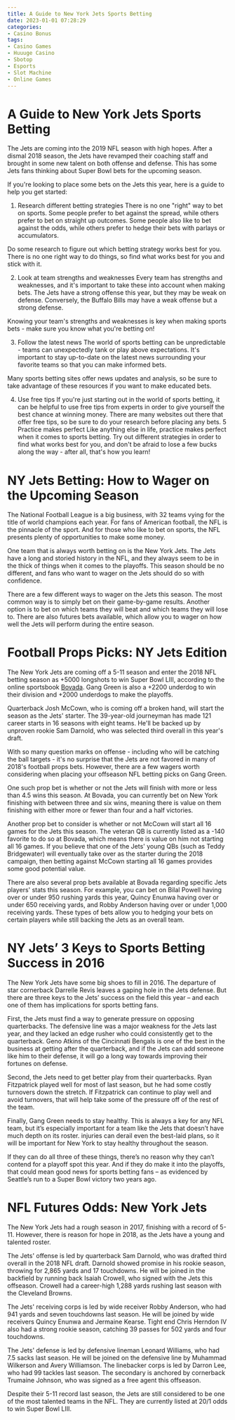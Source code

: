 ```yaml
---
title: A Guide to New York Jets Sports Betting 
date: 2023-01-01 07:28:29
categories:
- Casino Bonus
tags:
- Casino Games
- Huuuge Casino
- Sbotop
- Esports
- Slot Machine
- Online Games
---
```



#  A Guide to New York Jets Sports Betting 

The Jets are coming into the 2019 NFL season with high hopes. After a dismal 2018 season, the Jets have revamped their coaching staff and brought in some new talent on both offense and defense. This has some Jets fans thinking about Super Bowl bets for the upcoming season.

If you're looking to place some bets on the Jets this year, here is a guide to help you get started:

1. Research different betting strategies 
There is no one "right" way to bet on sports. Some people prefer to bet against the spread, while others prefer to bet on straight up outcomes. Some people also like to bet against the odds, while others prefer to hedge their bets with parlays or accumulators.

Do some research to figure out which betting strategy works best for you. There is no one right way to do things, so find what works best for you and stick with it.

2. Look at team strengths and weaknesses 
Every team has strengths and weaknesses, and it's important to take these into account when making bets. The Jets have a strong offense this year, but they may be weak on defense. Conversely, the Buffalo Bills may have a weak offense but a strong defense.

Knowing your team's strengths and weaknesses is key when making sports bets - make sure you know what you're betting on!

3. Follow the latest news 
The world of sports betting can be unpredictable - teams can unexpectedly tank or play above expectations. It's important to stay up-to-date on the latest news surrounding your favorite teams so that you can make informed bets.

Many sports betting sites offer news updates and analysis, so be sure to take advantage of these resources if you want to make educated bets.

 4. Use free tips  If you're just starting out in the world of sports betting, it can be helpful to use free tips from experts in order to give yourself the best chance at winning money. There are many websites out there that offer free tips, so be sure to do your research before placing any bets. 5 Practice makes perfect  Like anything else in life, practice makes perfect when it comes to sports betting. Try out different strategies in order to find what works best for you, and don't be afraid to lose a few bucks along the way - after all, that's how you learn!

#  NY Jets Betting: How to Wager on the Upcoming Season 

The National Football League is a big business, with 32 teams vying for the title of world champions each year. For fans of American football, the NFL is the pinnacle of the sport. And for those who like to bet on sports, the NFL presents plenty of opportunities to make some money.

One team that is always worth betting on is the New York Jets. The Jets have a long and storied history in the NFL, and they always seem to be in the thick of things when it comes to the playoffs. This season should be no different, and fans who want to wager on the Jets should do so with confidence.

There are a few different ways to wager on the Jets this season. The most common way is to simply bet on their game-by-game results. Another option is to bet on which teams they will beat and which teams they will lose to. There are also futures bets available, which allow you to wager on how well the Jets will perform during the entire season.

#  Football Props Picks: NY Jets Edition 

The New York Jets are coming off a 5-11 season and enter the 2018 NFL betting season as +5000 longshots to win Super Bowl LIII, according to the online sportsbook <a href="https://www.bovada.lv/">Bovada</a>. Gang Green is also a +2200 underdog to win their division and +2000 underdogs to make the playoffs.

 Quarterback Josh McCown, who is coming off a broken hand, will start the season as the Jets' starter. The 39-year-old journeyman has made 121 career starts in 16 seasons with eight teams. He'll be backed up by unproven rookie Sam Darnold, who was selected third overall in this year's draft.

With so many question marks on offense - including who will be catching the ball targets - it's no surprise that the Jets are not favored in many of 2018's football props bets. However, there are a few wagers worth considering when placing your offseason NFL betting picks on Gang Green.

One such prop bet is whether or not the Jets will finish with more or less than 4.5 wins this season. At Bovada, you can currently bet on New York finishing with between three and six wins, meaning there is value on them finishing with either more or fewer than four and a half victories.

Another prop bet to consider is whether or not McCown will start all 16 games for the Jets this season. The veteran QB is currently listed as a -140 favorite to do so at Bovada, which means there is value on him not starting all 16 games. If you believe that one of the Jets' young QBs (such as Teddy Bridgewater) will eventually take over as the starter during the 2018 campaign, then betting against McCown starting all 16 games provides some good potential value.

There are also several prop bets available at Bovada regarding specific Jets players' stats this season. For example, you can bet on Bilal Powell having over or under 950 rushing yards this year, Quincy Enunwa having over or under 650 receiving yards, and Robby Anderson having over or under 1,000 receiving yards. These types of bets allow you to hedging your bets on certain players while still backing the Jets as an overall team.

#  NY Jets’ 3 Keys to Sports Betting Success in 2016 

The New York Jets have some big shoes to fill in 2016. The departure of star cornerback Darrelle Revis leaves a gaping hole in the Jets defense. But there are three keys to the Jets’ success on the field this year – and each one of them has implications for sports betting fans.

First, the Jets must find a way to generate pressure on opposing quarterbacks. The defensive line was a major weakness for the Jets last year, and they lacked an edge rusher who could consistently get to the quarterback. Geno Atkins of the Cincinnati Bengals is one of the best in the business at getting after the quarterback, and if the Jets can add someone like him to their defense, it will go a long way towards improving their fortunes on defense.

Second, the Jets need to get better play from their quarterbacks. Ryan Fitzpatrick played well for most of last season, but he had some costly turnovers down the stretch. If Fitzpatrick can continue to play well and avoid turnovers, that will help take some of the pressure off of the rest of the team.

Finally, Gang Green needs to stay healthy. This is always a key for any NFL team, but it’s especially important for a team like the Jets that doesn’t have much depth on its roster. injuries can derail even the best-laid plans, so it will be important for New York to stay healthy throughout the season.

If they can do all three of these things, there’s no reason why they can’t contend for a playoff spot this year. And if they do make it into the playoffs, that could mean good news for sports betting fans – as evidenced by Seattle’s run to a Super Bowl victory two years ago.

#  NFL Futures Odds: New York Jets

The New York Jets had a rough season in 2017, finishing with a record of 5-11. However, there is reason for hope in 2018, as the Jets have a young and talented roster.

The Jets' offense is led by quarterback Sam Darnold, who was drafted third overall in the 2018 NFL draft. Darnold showed promise in his rookie season, throwing for 2,865 yards and 17 touchdowns. He will be joined in the backfield by running back Isaiah Crowell, who signed with the Jets this offseason. Crowell had a career-high 1,288 yards rushing last season with the Cleveland Browns.

The Jets' receiving corps is led by wide receiver Robby Anderson, who had 941 yards and seven touchdowns last season. He will be joined by wide receivers Quincy Enunwa and Jermaine Kearse. Tight end Chris Herndon IV also had a strong rookie season, catching 39 passes for 502 yards and four touchdowns.

The Jets' defense is led by defensive lineman Leonard Williams, who had 7.5 sacks last season. He will be joined on the defensive line by Muhammad Wilkerson and Avery Williamson. The linebacker corps is led by Darron Lee, who had 99 tackles last season. The secondary is anchored by cornerback Trumaine Johnson, who was signed as a free agent this offseason.

Despite their 5-11 record last season, the Jets are still considered to be one of the most talented teams in the NFL. They are currently listed at 20/1 odds to win Super Bowl LIII.